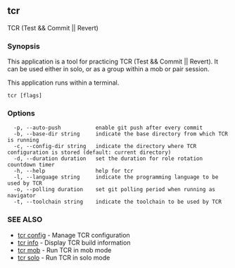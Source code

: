 ## tcr

TCR (Test && Commit || Revert)

### Synopsis


This application is a tool for practicing TCR (Test && Commit || Revert).
It can be used either in solo, or as a group within a mob or pair session.

This application runs within a terminal.

```
tcr [flags]
```

### Options

```
  -p, --auto-push           enable git push after every commit
  -b, --base-dir string     indicate the base directory from which TCR is running
  -c, --config-dir string   indicate the directory where TCR configuration is stored (default: current directory)
  -d, --duration duration   set the duration for role rotation countdown timer
  -h, --help                help for tcr
  -l, --language string     indicate the programming language to be used by TCR
  -o, --polling duration    set git polling period when running as navigator
  -t, --toolchain string    indicate the toolchain to be used by TCR
```

### SEE ALSO

* [tcr config](tcr_config.md)	 - Manage TCR configuration
* [tcr info](tcr_info.md)	 - Display TCR build information
* [tcr mob](tcr_mob.md)	 - Run TCR in mob mode
* [tcr solo](tcr_solo.md)	 - Run TCR in solo mode

